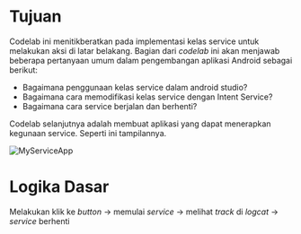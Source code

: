 # Tujuan
Codelab ini menitikberatkan pada implementasi kelas service untuk melakukan aksi di latar belakang. Bagian dari _codelab_ ini akan menjawab beberapa pertanyaan umum dalam pengembangan aplikasi Android sebagai berikut:

* Bagaimana penggunaan kelas service dalam android studio?
* Bagaimana cara memodifikasi kelas service dengan Intent Service?
* Bagaimana cara service berjalan dan berhenti?

Codelab selanjutnya adalah membuat aplikasi yang dapat menerapkan kegunaan service. Seperti ini tampilannya.

![MyServiceApp](https://user-images.githubusercontent.com/68750843/116372267-733cd900-a836-11eb-8d54-e7a8f8780d8d.png)

# Logika Dasar
Melakukan klik ke _button_ → memulai _service_ → melihat _track_ di _logcat_ → _service_ berhenti